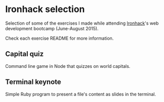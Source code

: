 # Ironhack selection

Selection of some of the exercises I made while attending [Ironhack](http://www.ironhack.com)'s web development bootcamp (June-August 2015).

Check each exercise README for more information.

## Capital quiz

Command line game in Node that quizzes on world capitals.

## Terminal keynote

Simple Ruby program to present a file's content as slides in the terminal.
